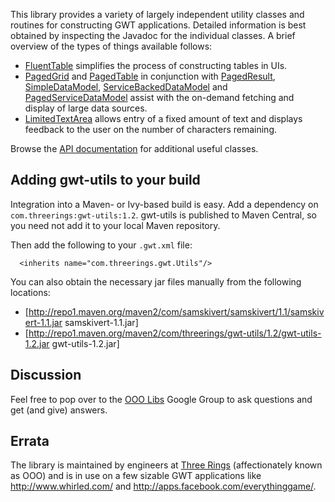 This library provides a variety of largely independent utility classes and routines for constructing GWT applications. Detailed information is best obtained by inspecting the Javadoc for the individual classes. A brief overview of the types of things available follows:

* [FluentTable](http://ooo-gwt-utils.googlecode.com/svn/apidocs/com/threerings/gwt/ui/FluentTable.html) simplifies the process of constructing tables in UIs.
* [PagedGrid](http://ooo-gwt-utils.googlecode.com/svn/apidocs/com/threerings/gwt/ui/PagedGrid.html) and [PagedTable](http://ooo-gwt-utils.googlecode.com/svn/apidocs/com/threerings/gwt/ui/PagedTable.html) in conjunction with [PagedResult](http://ooo-gwt-utils.googlecode.com/svn/apidocs/com/threerings/gwt/util/PagedResult.html), [SimpleDataModel](http://ooo-gwt-utils.googlecode.com/svn/apidocs/com/threerings/gwt/util/SimpleDataModel.html), [ServiceBackedDataModel](http://ooo-gwt-utils.googlecode.com/svn/apidocs/com/threerings/gwt/util/ServiceBackedDataModel.html) and [PagedServiceDataModel](http://ooo-gwt-utils.googlecode.com/svn/apidocs/com/threerings/gwt/util/PagedServiceDataModel.html) assist with the on-demand fetching and display of large data sources.
* [LimitedTextArea](http://ooo-gwt-utils.googlecode.com/svn/apidocs/com/threerings/gwt/ui/LimitedTextArea.html) allows entry of a fixed amount of text and displays feedback to the user on the number of characters remaining.

Browse the [API documentation](http://ooo-gwt-utils.googlecode.com/svn/apidocs/overview-summary.html) for additional useful classes.

## Adding gwt-utils to your build

Integration into a Maven- or Ivy-based build is easy. Add a dependency on `com.threerings:gwt-utils:1.2`. gwt-utils is published to Maven Central, so you need not add it to your local Maven repository.

Then add the following to your `.gwt.xml` file:

```
  <inherits name="com.threerings.gwt.Utils"/>
```

You can also obtain the necessary jar files manually from the following locations:

* [http://repo1.maven.org/maven2/com/samskivert/samskivert/1.1/samskivert-1.1.jar samskivert-1.1.jar]
* [http://repo1.maven.org/maven2/com/threerings/gwt-utils/1.2/gwt-utils-1.2.jar gwt-utils-1.2.jar]

## Discussion
Feel free to pop over to the [OOO Libs](http://groups.google.com/group/ooo-libs) Google Group to ask questions and get (and give) answers.

## Errata
The library is maintained by engineers at [Three Rings](http://www.threerings.net/) (affectionately known as OOO) and is in use on a few sizable GWT applications like http://www.whirled.com/ and http://apps.facebook.com/everythinggame/.
